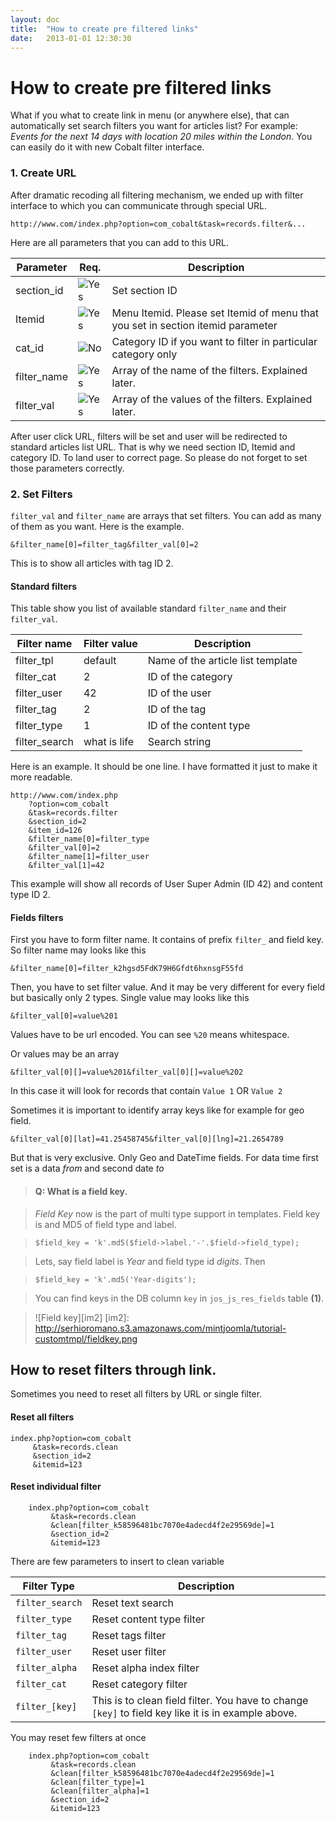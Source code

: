 ```yaml
---
layout: doc
title:  "How to create pre filtered links"
date:   2013-01-01 12:30:30
---
```

# How to create pre filtered links

What if you what to create link in menu (or anywhere else), that can automatically set search filters you want for articles list? For example: _Events for the next 14 days with location 20 miles within the London_. You can easily do it with new Cobalt filter interface.

### 1. Create URL

After dramatic recoding all filtering mechanism, we ended up with filter interface to which you can communicate through special URL.

	http://www.com/index.php?option=com_cobalt&task=records.filter&...

Here are all parameters that you can add to this URL.

Parameter			| Req.		| Description
--------------------|-----------|------
section_id			| ![Yes][1] | Set section ID
Itemid				| ![Yes][1] | Menu Itemid. Please set Itemid of menu that you set in section itemid parameter
cat_id				| ![No][2] | Category ID if you want to filter in particular category only
filter_name			| ![Yes][1] | Array of the name of the filters. Explained later.
filter_val			| ![Yes][1] | Array of the values of the filters. Explained later.

[1]: http://www.mintjoomla.com/media/mint/icons/16/tick.png
[2]: http://www.mintjoomla.com/media/mint/icons/16/cross.png

After user click URL, filters will be set and user will be redirected to standard articles list URL. That is why we need section ID, Itemid and category ID. To land user to correct page. So please do not forget to set those parameters correctly.

### 2. Set Filters

`filter_val` and `filter_name` are arrays that set filters. You can add as many of them as you want. Here is the example.

	&filter_name[0]=filter_tag&filter_val[0]=2

This is to show all articles with tag ID 2.

#### Standard filters

This table show you list of available standard `filter_name` and their `filter_val`.

Filter name		| Filter value	| Description
----------------|---------------|-------------
filter_tpl		| default		| Name of the article list template
filter_cat		| 2				| ID of the category
filter_user		| 42			| ID of the user
filter_tag		| 2				| ID of the tag
filter_type		| 1				| ID of the content type
filter_search	| what is life	| Search string

Here is an example. It should be one line. I have formatted it just to make it more readable.

	http://www.com/index.php
		?option=com_cobalt
		&task=records.filter
		&section_id=2
		&item_id=126
		&filter_name[0]=filter_type
		&filter_val[0]=2
		&filter_name[1]=filter_user
		&filter_val[1]=42

This example will show all records of User Super Admin (ID 42) and content type ID 2.

#### Fields filters

First you have to form filter name. It contains of prefix `filter_` and field key. So filter name may looks like this

	&filter_name[0]=filter_k2hgsd5FdK79H6Gfdt6hxnsgF55fd

Then, you have to set filter value. And it may be very different for every field but basically only 2 types. Single value may looks like this

	&filter_val[0]=value%201

Values have to be url encoded. You can see `%20` means whitespace. 

Or values may be an array

	&filter_val[0][]=value%201&filter_val[0][]=value%202

In this case it will look for records that contain `Value 1` OR `Value 2`

Sometimes it is important to identify array keys like for example for geo field.

	&filter_val[0][lat]=41.25458745&filter_val[0][lng]=21.2654789

But that is very exclusive. Only Geo and DateTime fields. For data time first set is a data _from_ and second date _to_

>#### Q: What is a field key.

>_Field Key_ now is the part of multi type support in templates. Field key is and MD5 of field type and label.

>	  $field_key = 'k'.md5($field->label.'-'.$field->field_type); 

>Lets, say field label is _Year_ and field type id _digits_. Then 

>	  $field_key = 'k'.md5('Year-digits');

> You can find keys in the DB column `key` in `jos_js_res_fields` table **(1)**.

>![Field key][im2]
[im2]: http://serhioromano.s3.amazonaws.com/mintjoomla/tutorial-customtmpl/fieldkey.png

## How to reset filters through link.

Sometimes you need to reset all filters by URL or single filter.

#### Reset all filters


    index.php?option=com_cobalt
         &task=records.clean
         &section_id=2 
         &itemid=123

#### Reset individual filter

        index.php?option=com_cobalt
             &task=records.clean
             &clean[filter_k58596481bc7070e4adecd4f2e29569de]=1
             &section_id=2 
             &itemid=123

There are few parameters to insert to clean variable 

Filter Type       | Description
------------------|------------
`filter_search`   | Reset text search
`filter_type`     | Reset content type filter
`filter_tag`      | Reset tags filter
`filter_user`     | Reset user filter
`filter_alpha`    | Reset alpha index filter
`filter_cat`      | Reset category filter
`filter_[key]`    | This is to clean field filter. You have to change `[key]` to field key like it is in example above.

You may reset few filters at once

        index.php?option=com_cobalt
             &task=records.clean
             &clean[filter_k58596481bc7070e4adecd4f2e29569de]=1
             &clean[filter_type]=1
             &clean[filter_alpha]=1
             &section_id=2 
             &itemid=123

